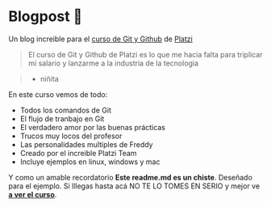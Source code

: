 # Blogpost 💚

Un blog increible para el [curso de Git y Github](https://platzi.com/cursos/git-github/  "curso de Git y Github") de [Platzi](https://platzi.com/ "Platzi")
> El curso de Git y Github de Platzi es lo que me hacia falta para triplicar mi salario y lanzarme a la industria de la tecnologia 

> - niñita

En este curso vemos de todo:
* Todos los comandos  de Git
* El flujo de tranbajo en Git
* El verdadero amor por las buenas prácticas
* Trucos muy locos del profesor
* Las personalidades multiples de Freddy
* Creado por el increible Platzi Team
* Incluye ejemplos en linux, windows y mac

Y como un amable recordatorio **Este readme.md es un chiste**. Deseñado para el ejemplo. Si lllegas hasta acá NO TE LO TOMES EN SERIO y mejor ve [**a ver el curso**](https://platzi.com/cursos/git-github/ "a ver el curso").